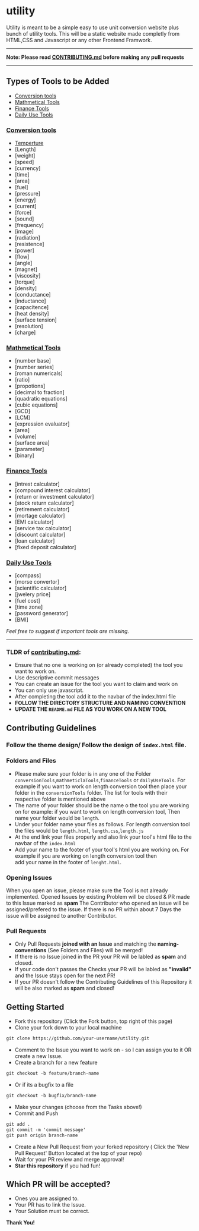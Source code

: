 # utility
Utility is meant to be a simple easy to use unit conversion website plus bunch of utility tools. This will be a static website made completly from HTML,CSS and Javascript or any other Frontend Framwork. 

---

**Note: Please read [CONTRIBUTING.md](CONTRIBUTING.md) before making any pull requests**

---

## Types of Tools to be Added

- [Conversion tools](#Conversion-tools)
- [Mathmetical Tools](#Mathmetical-Tools)
- [Finance Tools](#Finance-Tools)
- [Daily Use Tools](#Daily-Use-Tools)


### [Conversion tools](conversionTools)
- [Temperture](conversionTools/temperture/temperture.html)
- [Length]
- [weight]
- [speed]
- [currency]
- [time]
- [area]
- [fuel]
- [pressure]
- [energy]
- [current]
- [force]
- [sound]
- [frequency]
- [image]
- [radiation]
- [resistence]
- [power]
- [flow]
- [angle]
- [magnet]
- [viscosity]
- [torque]
- [density]
- [conductance]
- [inductance]
- [capacitence]
- [heat density]
- [surface tension]
- [resolution]
- [charge]

### [Mathmetical Tools](mathmeticalTools)
- [number base]
- [number series]
- [roman numericals]
- [ratio]
- [propotions]
- [decimal to fraction]
- [quadratic equations]
- [cubic equations]
- [GCD]
- [LCM]
- [expression evaluator]
- [area]
- [volume]
- [surface area]
- [parameter]
- [binary]

### [Finance Tools](financeTools)
- [intrest calculator]
- [compound interest calculator]
- [return or investment calculator]
- [stock return calculator]
- [retirement calculator]
- [mortage calculator]
- [EMI calculator]
- [service tax calculator]
- [discount calculator]
- [loan calculator]
- [fixed deposit calculator]

### [Daily Use Tools](dailyUseTools)
- [compass]
- [morse convertor]
- [scientific calculator]
- [jwelery price]
- [fuel cost]
- [time zone]
- [password generator]
- [BMI]

*Feel free to suggest if important tools are missing.*

---


### TLDR of [contributing.md](CONTRIBUTING.md):

- Ensure that no one is working on (or already completed) the tool you want to work on.
- Use descriptive commit messages
- You can create an issue for the tool you want to claim and work on
- You can only use javascript.
- After completing the tool add it to the navbar of the index.html file
- **FOLLOW THE DIRECTORY STRUCTURE AND NAMING CONVENTION**
- **UPDATE THE `README.md` FILE AS YOU WORK ON A NEW TOOL**


## Contributing Guidelines

### Follow the theme design/ Follow the design of `index.html` file.

### Folders and Files
- Please make sure your folder is in any one of the Folder `conversionTools`,`mathmeticlaTools`,`financeTools` or `dailyUseTools`. For example if you want to work on length conversion tool then place your folder in the `conversionTools` folder. The list for tools with their respective folder is mentioned above 
- The name of your folder should be the name o the tool you are working on for example: if you want to work on length conversion tool, Then name your folder would be `length`.
- Under your folder name your files as follows. For length conversion tool the files would be `length.html`, `length.css`,`length.js`
- At the end link your files properly and also link your tool's
html file to the navbar of the `index.html`
- Add your name to the footer of your tool's html you are working on. For example if you are working on length conversion tool then  
add your name in the footer of `lenght.html`.

### Opening Issues
When you open an issue, please make sure the Tool is not already implemented. 
Opened Issues by existing Problem will be closed & PR made to this Issue marked as **spam**
The Contributor who opened an issue will be assigned/prefered to the issue. If there is no PR within about 7 Days the issue will be assigned to another Contributor.

### Pull Requests
- Only Pull Requests **joined with an Issue** and matching the **naming-conventions** (See Folders and Files) will be merged!
- If there is no Issue joined in the PR your PR will be labled as **spam** and closed.
- If your code don't passes the Checks your PR will be labled as **"invalid"** and the Issue stays open for the next PR!
- If your PR doesn't follow the Contributing Guidelines of this Repository it will be also marked as **spam** and closed!

## Getting Started
* Fork this repository (Click the Fork button, top right of this page)
* Clone your fork down to your local machine
```markdown
git clone https://github.com/your-username/utility.git
```
* Comment to the Issue you want to work on - so I can assign you to it OR create a new Issue.
* Create a branch for a new feature
```markdown
git checkout -b feature/branch-name
```
* Or if its a bugfix to a file
```markdown
git checkout -b bugfix/branch-name
```
* Make your changes (choose from the Tasks above!)
* Commit and Push
```markdown
git add .
git commit -m 'commit message'
git push origin branch-name
```
* Create a New Pull Request from your forked repository ( Click the 'New Pull Request' Button located at the top of your repo)
* Wait for your PR review and merge approval!
* __Star this repository__ if you had fun!

## Which PR will be accepted?
* Ones you are assigned to.
* Your PR has to link the Issue.
* Your Solution must be correct.

__Thank You!__ 
